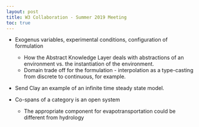 ```yaml
---
layout: post
title: W3 Collaboration - Summer 2019 Meeting
toc: true
---
```


* Exogenus variables, experimental conditions, configuration of formulation
  * How the Abstract Knowledge Layer deals with abstractions of an environment vs. the instantiation of the environment.
  * Domain trade off for the formulation - interpolation as a type-casting from discrete to continuous, for example.

* Send Clay an example of an infinite time steady state model.

* Co-spans of a category is an open system
  * The appropriate component for evapotransportation could be different from hydrology
